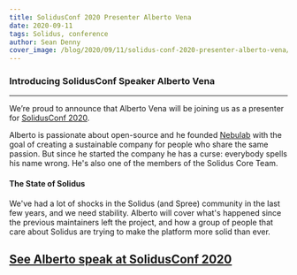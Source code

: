 ```yaml
---
title: SolidusConf 2020 Presenter Alberto Vena
date: 2020-09-11
tags: Solidus, conference
author: Sean Denny
cover_image: /blog/2020/09/11/solidus-conf-2020-presenter-alberto-vena/alberto.jpg
---
```


### Introducing SolidusConf Speaker Alberto Vena
------

We’re proud to announce that Alberto Vena will be joining us as a presenter for [SolidusConf 2020](http://conf.solidus.io).

Alberto is passionate about open-source and he founded [Nebulab](https://nebulab.it) with the goal of creating a sustainable company for people who share the same passion. But since he started the company he has a curse: everybody spells his name wrong. He's also one of the members of the Solidus Core Team.

#### The State of Solidus

We've had a lot of shocks in the Solidus (and Spree) community in the last few years, and we need stability. Alberto will cover what's happened since the previous maintainers left the project, and how a group of people that care about Solidus are trying to make the platform more solid than ever.

## [See Alberto speak at SolidusConf 2020](http://conf.solidus.io)
